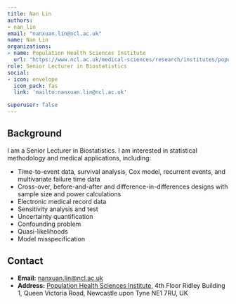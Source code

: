 ```yaml
---
title: Nan Lin
authors:
- nan_lin
email: "nanxuan.lin@ncl.ac.uk"
name: Nan Lin
organizations:
- name: Population Health Sciences Institute
  url: "https://www.ncl.ac.uk/medical-sciences/research/institutes/population-health/"
role: Senior Lecturer in Biostatistics
social:
- icon: envelope
  icon_pack: fas
  link: 'mailto:nanxuan.lin@ncl.ac.uk'

superuser: false
---
```


## Background 



I am a Senior Lecturer in Biostatistics. I am interested in statistical methodology and medical applications, including:

-	Time-to-event data, survival analysis, Cox model, recurrent events, and multivariate failure time data
-	Cross-over, before-and-after and difference-in-differences designs with sample size and power calculations
-	Electronic medical record data
-	Sensitivity analysis and test
-	Uncertainty quantification
-	Confounding problem
-	Quasi-likelihoods 
-	Model misspecification


## Contact
- __Email:__ [nanxuan.lin@ncl.ac.uk](mailto:nanxuan.lin@ncl.ac.uk)
- __Address:__ [Population Health Sciences Institute](https://www.ncl.ac.uk/medical-sciences/research/institutes/population-health/), 4th Floor Ridley Building 1, Queen Victoria Road, Newcastle upon Tyne NE1 7RU, UK




